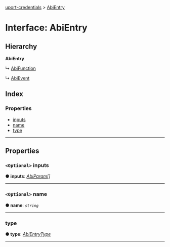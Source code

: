 [uport-credentials](../README.md) > [AbiEntry](../interfaces/abientry.md)

# Interface: AbiEntry

## Hierarchy

**AbiEntry**

↳  [AbiFunction](abifunction.md)

↳  [AbiEvent](abievent.md)

## Index

### Properties

* [inputs](abientry.md#inputs)
* [name](abientry.md#name)
* [type](abientry.md#type)

---

## Properties

<a id="inputs"></a>

### `<Optional>` inputs

**● inputs**: *[AbiParam](abiparam.md)[]*

___
<a id="name"></a>

### `<Optional>` name

**● name**: *`string`*

___
<a id="type"></a>

###  type

**● type**: *[AbiEntryType](../enums/abientrytype.md)*

___

